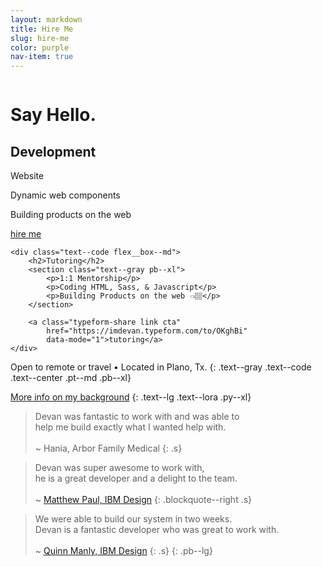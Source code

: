 ```yaml
---
layout: markdown
title: Hire Me
slug: hire-me
color: purple
nav-item: true
---
```


<div class="flex flex--flag flex--space-between flex--column flex--row-rev-md pt--xxl pb--xl s">
    <div class="flex__box--md text--center text--right-md pb--md p--reset-md">
        <img src="http://i.imgur.com/tuAeTfJ.png" alt="" class="mw--100-45">
    </div>
    <div class="flex__box--md text--lg text--lora">
        <h1>Say Hello.</h1>
    </div>
</div>

<section class="flex flex--center flex--column flex--row-md mw--80-600 m--auto shadow--lg  p--lg">
    <div class="text--code flex__box--md">
        <h2>Development</h2>
        <section class="text--gray pb--xl">
            <p>Website</p>
            <p>Dynamic web components</p>
            <p>Building products on the web</p>
        </section>
        <section class="pb--lg p--reset-md">
            <a class="typeform-share link cta"
                href="https://imdevan.typeform.com/to/DJyZhU"
                data-mode="1">hire me</a>
        </section>
    </div>

    <div class="text--code flex__box--md">
        <h2>Tutoring</h2>
        <section class="text--gray pb--xl">
            <p>1:1 Mentorship</p>
            <p>Coding HTML, Sass, & Javascript</p>
            <p>Building Products on the web 👈🏽</p>
        </section>

        <a class="typeform-share link cta"
            href="https://imdevan.typeform.com/to/OKghBi"
            data-mode="1">tutoring</a>
    </div>
</section>

 Open to remote or travel • Located in Plano, Tx.
{: .text--gray .text--code .text--center .pt--md .pb--xl}

 [More info on my background](/about-me)
{: .text--lg .text--lora .py--xl}


> Devan was fantastic to work with and was able to<br class="hide show--md">
  help me build exactly what I wanted help with.<br><br>
  <span>~ Hania, Arbor Family Medical</span>
{: .s}

> Devan was super awesome to work with,<br class="hide show--md">
  he is a great developer and a delight to the team.<br><br>
  <span>~ <a href="twitter.com/">Matthew Paul, IBM Design</a></span>
{: .blockquote--right .s}

> We were able to build our system in two weeks.<br class="hide show--md">
  Devan is a fantastic developer who was great to work with.<br><br>
  <span>~ <a href="twitter.com/">Quinn Manly, IBM Design</a></span>
{: .s}
{: .pb--lg}
